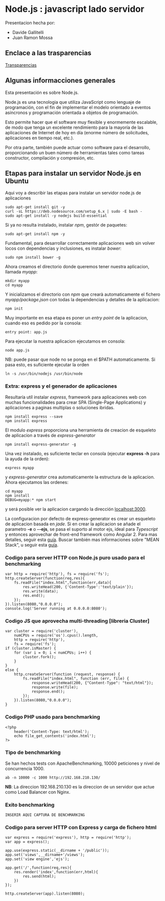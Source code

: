 # Node.js : javascript lado servidor

Presentacion hecha por:
- Davide Gallitelli
- Juan Ramon Mossa

## Enclace a las trasparencias

[Transparencias](http://slides.com/davidegallitelli/deck/fullscreen)

## Algunas informacciones generales

Esta presentación es sobre Node.js.

Node.js es una tecnologia que utiliza JavaScript como lenguaje de programación, con el fin de implementar el modelo orientado a eventos asíncronos y programación orientada a objetos de programación.

Esto permite hacer que el software muy flexible y enormemente escalable, de modo que tenga un excelente rendimiento para la mayoría de las aplicaciones de Internet de hoy en día (enorme número de solicitudes, aplicaciones en tiempo real, etc.).

Por otra parte, también puede actuar como software para el desarrollo, proporcionando un buen número de herramientas tales como tareas constructor, compilación y compresión, etc.

## Etapas para instalar un servidor Node.js en Ubuntu

Aqui voy a describir las etapas para instalar un servidor node.js de aplicaciones 
    
    sudo apt-get install git -y
    curl -sL https://deb.nodesource.com/setup_6.x | sudo -E bash -
    sudo apt-get install -y nodejs build-essential
    
Si ya no resulta instalado, instalar _npm_, gestór de paquetes:

    sudo apt-get install npm -y
    
Fundamental, para desarrollar correctamente aplicaciones web sin volver locos con dependencias y inclusiones, es instalar _bower_:

    sudo npm install bower -g
    
Ahora creamos el directorio donde queremos tener nuestra aplicacion, llamada _myapp_:

    mkdir myapp
    cd myapp
    
Y inicializamos el directorio con _npm_ que crearà automaticamente el fichero _myapp/package.json_ con todas la dependencias y detalles de la aplicacion:

    npm init
    
Muy importante en esa etapa es poner un _entry point_ de la aplicacion, cuando eso es pedido por la consola:

    entry point: app.js
    
Para ejecutar la nuestra aplicacion ejecutamos en consola:

    node app.js
    
NB: puede pasar que node no se ponga en el $PATH automaticamente. Si pasa esto, es suficiente ejecutar la orden

    ln -s /usr/bin/nodejs /usr/bin/node
 
### Extra: express y el generador de aplicaciones

Resultaría utíl instalar _express_, framework para aplicaciones web con muchas funcionalidades para crear SPA (Single-Page Applications) y aplicaciones a paginas multiplas o soluciones ibridas.

    npm install express --save
    npm install express

El modulo _express_ proporciona una herramienta de creacion de esqueleto de aplicacion a través de _express-generator_

    npm install express-generator -g
    
Una vez instalado, es suficiente teclar en consola (ejecutar **express -h** para la ayuda de la orden):

    express myapp
    
y _express-generator_ crea automaticamente la estructura de la aplicacion. Ahora ejecutamos las ordenes:

    cd myapp
    npm install 
    DEBUG=myapp:* npm start
    
y será posible ver la aplicacion cargando la dirección [localhost:3000](http://localhost:3000/).

La configuracion por defecto de express-generator es crear un esqueleto de aplicacion basada en _jade_. Si en crear la aplicacion se añade el parametro **-e** o **--ejs**, se pasa el suporto al motor ejs, ideal para _Typescript_ y entonces aprovechar de front-end framework como Angular 2. Para mas detalles, seguir esta [guía](http://goo.gl/d4Wkw5). Buscar también mas informaciones sobre "MEAN Stack", u seguir esta [guía](https://scotch.io/tutorials/setting-up-a-mean-stack-single-page-application).

### Codigo para server HTTP con Node.js puro usado para el benchmarking

    var http = require('http'), fs = require('fs');
    http.createServer(function(req,res){
        fs.readFile("index.html",function(err,data){
            res.writeHead(200, {'Content-Type':'text/plain'});
            res.write(data);
            res.end();
        });
    }).listen(8080,"0.0.0.0");
    console.log('Server running at 0.0.0.0:8080');

### Codigo JS que aprovecha multi-threading [libreria Cluster]

    var cluster = require('cluster'),
        numCPUs = require('os').cpus().length,
        http = require('http'),
        fs = require('fs');
    if (cluster.isMaster) {
        for (var i = 0; i < numCPUs; i++) {
            cluster.fork();
        }
    }
    else {
        http.createServer(function (request, response) {
            fs.readFile("index.html", function (err, file) {
                response.writeHead(200, {"Content-Type": "text/html"});
                response.write(file);
                response.end();
            });
        }).listen(8080,"0.0.0.0");
    }
    
### Codigo PHP usado para benchmarking

    <?php
        header('Content-Type: text/html');
        echo file_get_contents('index.html');
    ?>
    
### Tipo de benchmarking

Se han hechos tests con ApacheBenchmarking, 10000 peticiones y nivel de concurrencia 1000.

    ab -n 10000 -c 1000 http://192.168.210.130/
    
**NB**: La direccion 192.168.210.130 es la direccion de un servidor que actue como Load Balancer con Nginx.
    
### Exito benchmarking

    INSERIR AQUI CAPTURA DE BENCHMARKING

### Codigo para server HTTP con Express y carga de fichero html

    var express = require('express'), http = require('http');
    var app = express();
    
    app.use(express.static(__dirname + '/public'));
    app.set('views',__dirname+'/views');
    app.set('view engine','ejs');
    
    app.get('/',function(req,res){
        res.render('index',function(err,html){
            res.send(html);
        })
    });
    
    http.createServer(app).listen(8080);
    
